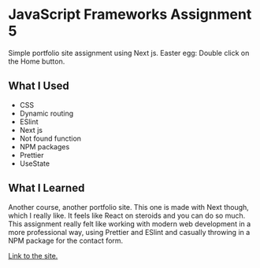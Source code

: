 # JavaScript Frameworks Assignment 5

Simple portfolio site assignment using Next js. Easter egg: Double click on the Home button.

## What I Used

-   CSS
-   Dynamic routing
-   ESlint
-   Next js
-   Not found function
-   NPM packages
-   Prettier
-   UseState

## What I Learned

Another course, another portfolio site. This one is made with Next though, which I really like. It feels like React on steroids and you can do so much. This assignment really felt like working with modern web development in a more professional way, using Prettier and ESlint and casually throwing in a NPM package for the contact form.

[Link to the site.](https://js-frameworks-week-5.vercel.app/)
